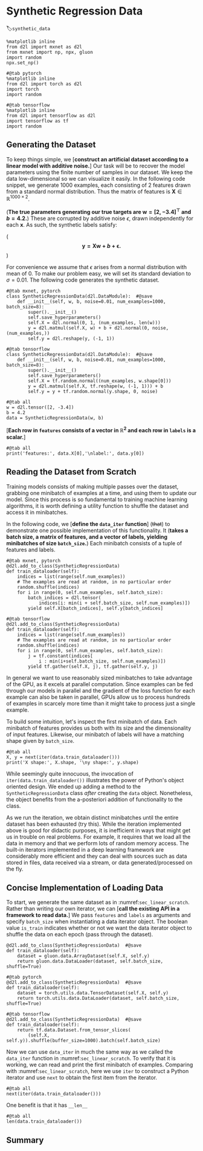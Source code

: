 # Synthetic Regression Data
:label:`synthetic_data`

```{.python .input}
%matplotlib inline
from d2l import mxnet as d2l
from mxnet import np, npx, gluon
import random
npx.set_np()
```

```{.python .input}
#@tab pytorch
%matplotlib inline
from d2l import torch as d2l
import torch
import random
```

```{.python .input}
#@tab tensorflow
%matplotlib inline
from d2l import tensorflow as d2l
import tensorflow as tf
import random
```

## Generating the Dataset

To keep things simple, we [**construct an artificial dataset
according to a linear model with additive noise.**]
Our task will be to recover the model parameters
using the finite number of samples in our dataset.
We keep the data low-dimensional so we can visualize it easily.
In the following code snippet, we generate
1000 examples, each consisting of 2 features
drawn from a standard normal distribution.
Thus the matrix of features is
$\mathbf{X}\in \mathbb{R}^{1000 \times 2}$.

(**The true parameters generating our true targets are
$\mathbf{w} = [2, -3.4]^\top$ and $b = 4.2$.**)
These are corrupted by additive noise $\epsilon$, drawn independently for each $\mathbf{x}$.
As such, the synthetic labels satisfy:

(**$$\mathbf{y}= \mathbf{X} \mathbf{w} + b + \mathbf\epsilon.$$**)

For convenience we assume that $\epsilon$ arises from a normal distribution with mean of 0.
To make our problem easy, we will set its standard deviation to $\sigma = 0.01$.
The following code generates the synthetic dataset.

```{.python .input}
#@tab mxnet, pytorch
class SyntheticRegressionData(d2l.DataModule):  #@save
    def __init__(self, w, b, noise=0.01, num_examples=1000, batch_size=8):
        super().__init__()
        self.save_hyperparameters()
        self.X = d2l.normal(0, 1, (num_examples, len(w)))
        y = d2l.matmul(self.X, w) + b + d2l.normal(0, noise, (num_examples,))
        self.y = d2l.reshape(y, (-1, 1))
```

```{.python .input}
#@tab tensorflow
class SyntheticRegressionData(d2l.DataModule):  #@save
    def __init__(self, w, b, noise=0.01, num_examples=1000, batch_size=8):
        super().__init__()
        self.save_hyperparameters()
        self.X = tf.random.normal((num_examples, w.shape[0]))
        y = d2l.matmul(self.X, tf.reshape(w, (-1, 1))) + b
        self.y = y + tf.random.normal(y.shape, 0, noise)
```

```{.python .input}
#@tab all
w = d2l.tensor([2, -3.4])
b = 4.2
data = SyntheticRegressionData(w, b)
```

[**Each row in `features` consists of a vector in $\mathbb{R}^2$ and each row in `labels` is a scalar.**]

```{.python .input}
#@tab all
print('features:', data.X[0],'\nlabel:', data.y[0])
```

## Reading the Dataset from Scratch

Training models consists of
making multiple passes over the dataset,
grabbing one minibatch of examples at a time,
and using them to update our model.
Since this process is so fundamental
to training machine learning algorithms,
it is worth defining a utility function
to shuffle the dataset and access it in minibatches.

In the following code, we [**define the `data_iter` function**] (~~that~~)
to demonstrate one possible implementation of this functionality.
It (**takes a batch size, a matrix of features,
and a vector of labels, yielding minibatches of size `batch_size`.**)
Each minibatch consists of a tuple of features and labels.

```{.python .input}
#@tab mxnet, pytorch
@d2l.add_to_class(SyntheticRegressionData)
def train_dataloader(self):
    indices = list(range(self.num_examples))
    # The examples are read at random, in no particular order
    random.shuffle(indices)
    for i in range(0, self.num_examples, self.batch_size):
        batch_indices = d2l.tensor(
            indices[i: min(i + self.batch_size, self.num_examples)])
        yield self.X[batch_indices], self.y[batch_indices]
```

```{.python .input}
#@tab tensorflow
@d2l.add_to_class(SyntheticRegressionData)
def train_dataloader(self):
    indices = list(range(self.num_examples))
    # The examples are read at random, in no particular order
    random.shuffle(indices)
    for i in range(0, self.num_examples, self.batch_size):
        j = tf.constant(indices[
            i : min(i+self.batch_size, self.num_examples)])
        yield tf.gather(self.X, j), tf.gather(self.y, j)
```

In general we want to use reasonably sized minibatches
to take advantage of the GPU, as it excels at parallel computation.
Since examples can be fed through our models in parallel
and the gradient of the loss function for each example can also be taken in parallel,
GPUs allow us to process hundreds of examples in scarcely more time
than it might take to process just a single example.

To build some intuition, let's inspect the first minibatch of
data. Each minibatch of features provides us both with its size and the dimensionality of input features.
Likewise, our minibatch of labels will have a matching shape given by `batch_size`.

```{.python .input}
#@tab all
X, y = next(iter(data.train_dataloader()))
print('X shape:', X.shape, '\ny shape:', y.shape)
```

While seemingly quite innocuous, the invocation of `iter(data.train_dataloader())`
illustrates the power of Python's object oriented design. We ended up adding
a method to the `SyntheticRegressionData` class *after* creating the `data`
object. Nonetheless, the object benefits from the a-posteriori addition of
functionality to the class.

As we run the iteration, we obtain distinct minibatches
until the entire dataset has been exhausted (try this).
While the iteration implemented above is good for didactic purposes,
it is inefficient in ways that might get us in trouble on real problems.
For example, it requires that we load all the data in memory
and that we perform lots of random memory access.
The built-in iterators implemented in a deep learning framework
are considerably more efficient and they can deal
with sources such as data stored in files, data received via a stream, or data
generated/processed on the fly.

## Concise Implementation of Loading Data

To start, we generate the same dataset as in :numref:`sec_linear_scratch`.
Rather than writing our own iterator,
we can [**call the existing API in a framework to read data.**]
We pass `features` and `labels` as arguments and specify `batch_size`
when instantiating a data iterator object.
The boolean value `is_train`
indicates whether or not
we want the data iterator object to shuffle the data
on each epoch (pass through the dataset).

```{.python .input}
@d2l.add_to_class(SyntheticRegressionData)  #@save
def train_dataloader(self):
    dataset = gluon.data.ArrayDataset(self.X, self.y)
    return gluon.data.DataLoader(dataset, self.batch_size, shuffle=True)
```

```{.python .input}
#@tab pytorch
@d2l.add_to_class(SyntheticRegressionData)  #@save
def train_dataloader(self):
    dataset = torch.utils.data.TensorDataset(self.X, self.y)
    return torch.utils.data.DataLoader(dataset, self.batch_size, shuffle=True)
```

```{.python .input  n=2}
#@tab tensorflow
@d2l.add_to_class(SyntheticRegressionData)  #@save
def train_dataloader(self):
    return tf.data.Dataset.from_tensor_slices(
        (self.X, self.y)).shuffle(buffer_size=1000).batch(self.batch_size)
```

Now we can use `data_iter` in much the same way as we called
the `data_iter` function in :numref:`sec_linear_scratch`.
To verify that it is working, we can read and print
the first minibatch of examples.
Comparing with :numref:`sec_linear_scratch`,
here we use `iter` to construct a Python iterator and use `next` to obtain the first item from the iterator.

```{.python .input  n=4}
#@tab all
next(iter(data.train_dataloader()))
```

One benefit is that it has `__len__`

```{.python .input}
#@tab all
len(data.train_dataloader())
```

## Summary

